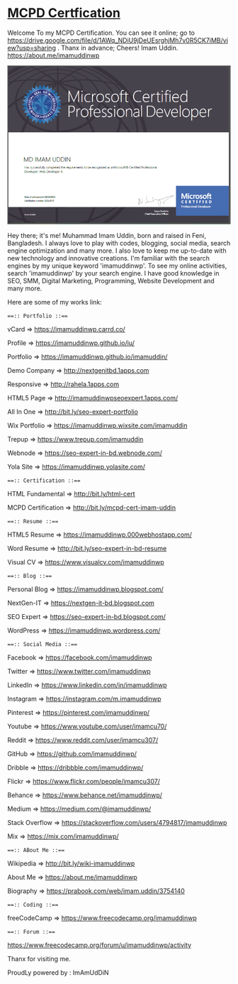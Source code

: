 # [MCPD Certfication](http://bit.ly/mcpd-cert-imam-uddin)

Welcome To my MCPD Certification. You can see it online; go to https://drive.google.com/file/d/1AWq_NDiU9jDeUEsrghjMh7v0R5CK7iMB/view?usp=sharing . Thanx in advance; Cheers! Imam Uddin. https://about.me/imamuddinwp

![mcpd certification of imam uddin](/mcpd-certification.png)

Hey there; it's me! Muhammad Imam Uddin, born and raised in Feni, Bangladesh. I always love to play with codes, blogging, social media, search engine optimization and many more. I also love to keep me up-to-date with new technology and innovative creations. I'm familiar with the search engines by my unique keyword 'imamuddinwp'. To see my online activities, search 'imamuddinwp' by your search engine. I have good knowledge in SEO, SMM, Digital Marketing, Programming, Website Development and many more. 

Here are some of my works link:

	==:: Portfolio ::==

vCard		=>	https://imamuddinwp.carrd.co/

Profile		=>	https://imamuddinwp.github.io/iu/

Portfolio	=>	https://imamuddinwp.github.io/imamuddin/

Demo Company	=>	http://nextgenitbd.1apps.com

Responsive	=>	http://rahela.1apps.com

HTML5 Page 	=>	http://imamuddinwpseoexpert.1apps.com/

All In One	=>	http://bit.ly/seo-expert-portfolio

Wix Portfolio	=>	https://imamuddinwp.wixsite.com/imamuddin

Trepup		=>	https://www.trepup.com/imamuddin

Webnode		=>	https://seo-expert-in-bd.webnode.com/

Yola Site	=>	https://imamuddinwp.yolasite.com/


	==:: Certification ::== 

HTML Fundamental	=>	http://bit.ly/html-cert

MCPD Certification	=>	http://bit.ly/mcpd-cert-imam-uddin


	==:: Resume ::==

HTML5 Resume	=>	https://imamuddinwp.000webhostapp.com/

Word Resume	=>	http://bit.ly/seo-expert-in-bd-resume

Visual CV	=>	https://www.visualcv.com/imamuddinwp


	==:: Blog ::==

Personal Blog	=>	https://imamuddinwp.blogspot.com/

NextGen-IT	=>	https://nextgen-it-bd.blogspot.com

SEO Expert	=>	https://seo-expert-in-bd.blogspot.com/

WordPress	=>	https://imamuddinwp.wordpress.com/


	==:: Social Media ::==

Facebook	=> 	https://facebook.com/imamuddinwp

Twitter		=>	https://www.twitter.com/imamuddinwp

LinkedIn	=>	https://www.linkedin.com/in/imamuddinwp

Instagram	=>	https://instagram.com/m.imamuddinwp

Pinterest	=>	https://pinterest.com/imamuddinwp/

Youtube		=>	https://www.youtube.com/user/imamcu70/

Reddit 		=>	https://www.reddit.com/user/imamcu307/

GitHub		=>	https://github.com/imamuddinwp/

Dribble		=>	https://dribbble.com/imamuddinwp/

Flickr		=>	https://www.flickr.com/people/imamcu307/

Behance		=>	https://www.behance.net/imamuddinwp/

Medium		=>	https://medium.com/@imamuddinwp/

Stack Overflow	=>	https://stackoverflow.com/users/4794817/imamuddinwp

Mix		=>	https://mix.com/imamuddinwp/	

	==:: ABout Me ::==

Wikipedia	=>	http://bit.ly/wiki-imamuddinwp

About Me	=>	https://about.me/imamuddinwp

Biography	=>	https://prabook.com/web/imam.uddin/3754140


	==:: Coding ::==

freeCodeCamp	=>	https://www.freecodecamp.org/imamuddinwp



	==:: Forum ::==

https://www.freecodecamp.org/forum/u/imamuddinwp/activity

Thanx for visiting me.

ProudLy powered by : ImAmUdDiN
